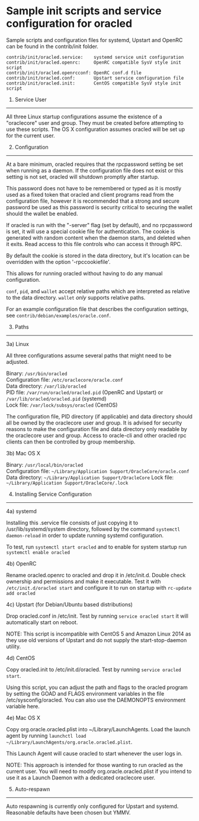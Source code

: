 Sample init scripts and service configuration for oracled
==========================================================

Sample scripts and configuration files for systemd, Upstart and OpenRC
can be found in the contrib/init folder.

    contrib/init/oracled.service:    systemd service unit configuration
    contrib/init/oracled.openrc:     OpenRC compatible SysV style init script
    contrib/init/oracled.openrcconf: OpenRC conf.d file
    contrib/init/oracled.conf:       Upstart service configuration file
    contrib/init/oracled.init:       CentOS compatible SysV style init script

1. Service User
---------------------------------

All three Linux startup configurations assume the existence of a "oraclecore" user
and group.  They must be created before attempting to use these scripts.
The OS X configuration assumes oracled will be set up for the current user.

2. Configuration
---------------------------------

At a bare minimum, oracled requires that the rpcpassword setting be set
when running as a daemon.  If the configuration file does not exist or this
setting is not set, oracled will shutdown promptly after startup.

This password does not have to be remembered or typed as it is mostly used
as a fixed token that oracled and client programs read from the configuration
file, however it is recommended that a strong and secure password be used
as this password is security critical to securing the wallet should the
wallet be enabled.

If oracled is run with the "-server" flag (set by default), and no rpcpassword is set,
it will use a special cookie file for authentication. The cookie is generated with random
content when the daemon starts, and deleted when it exits. Read access to this file
controls who can access it through RPC.

By default the cookie is stored in the data directory, but it's location can be overridden
with the option '-rpccookiefile'.

This allows for running oracled without having to do any manual configuration.

`conf`, `pid`, and `wallet` accept relative paths which are interpreted as
relative to the data directory. `wallet` *only* supports relative paths.

For an example configuration file that describes the configuration settings,
see `contrib/debian/examples/oracle.conf`.

3. Paths
---------------------------------

3a) Linux

All three configurations assume several paths that might need to be adjusted.

Binary:              `/usr/bin/oracled`  
Configuration file:  `/etc/oraclecore/oracle.conf`  
Data directory:      `/var/lib/oracled`  
PID file:            `/var/run/oracled/oracled.pid` (OpenRC and Upstart) or `/var/lib/oracled/oracled.pid` (systemd)  
Lock file:           `/var/lock/subsys/oracled` (CentOS)  

The configuration file, PID directory (if applicable) and data directory
should all be owned by the oraclecore user and group.  It is advised for security
reasons to make the configuration file and data directory only readable by the
oraclecore user and group.  Access to oracle-cli and other oracled rpc clients
can then be controlled by group membership.

3b) Mac OS X

Binary:              `/usr/local/bin/oracled`  
Configuration file:  `~/Library/Application Support/OracleCore/oracle.conf`  
Data directory:      `~/Library/Application Support/OracleCore`
Lock file:           `~/Library/Application Support/OracleCore/.lock`

4. Installing Service Configuration
-----------------------------------

4a) systemd

Installing this .service file consists of just copying it to
/usr/lib/systemd/system directory, followed by the command
`systemctl daemon-reload` in order to update running systemd configuration.

To test, run `systemctl start oracled` and to enable for system startup run
`systemctl enable oracled`

4b) OpenRC

Rename oracled.openrc to oracled and drop it in /etc/init.d.  Double
check ownership and permissions and make it executable.  Test it with
`/etc/init.d/oracled start` and configure it to run on startup with
`rc-update add oracled`

4c) Upstart (for Debian/Ubuntu based distributions)

Drop oracled.conf in /etc/init.  Test by running `service oracled start`
it will automatically start on reboot.

NOTE: This script is incompatible with CentOS 5 and Amazon Linux 2014 as they
use old versions of Upstart and do not supply the start-stop-daemon utility.

4d) CentOS

Copy oracled.init to /etc/init.d/oracled. Test by running `service oracled start`.

Using this script, you can adjust the path and flags to the oracled program by
setting the GOAD and FLAGS environment variables in the file
/etc/sysconfig/oracled. You can also use the DAEMONOPTS environment variable here.

4e) Mac OS X

Copy org.oracle.oracled.plist into ~/Library/LaunchAgents. Load the launch agent by
running `launchctl load ~/Library/LaunchAgents/org.oracle.oracled.plist`.

This Launch Agent will cause oracled to start whenever the user logs in.

NOTE: This approach is intended for those wanting to run oracled as the current user.
You will need to modify org.oracle.oracled.plist if you intend to use it as a
Launch Daemon with a dedicated oraclecore user.

5. Auto-respawn
-----------------------------------

Auto respawning is currently only configured for Upstart and systemd.
Reasonable defaults have been chosen but YMMV.
